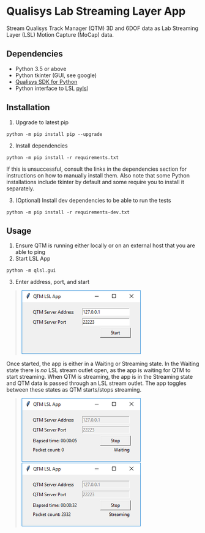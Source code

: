 # Qualisys Lab Streaming Layer App
Stream Qualisys Track Manager (QTM) 3D and 6DOF data as Lab Streaming Layer (LSL) Motion Capture (MoCap) data.

## Dependencies
- Python 3.5 or above
- Python tkinter (GUI, see google)
- [Qualisys SDK for Python](https://github.com/qualisys/qualisys_python_sdk)
- Python interface to LSL [pylsl](https://github.com/labstreaminglayer/liblsl-Python)

## Installation
1. Upgrade to latest pip
```
python -m pip install pip --upgrade
```
2. Install dependencies
```
python -m pip install -r requirements.txt
```

If this is unsuccessful, consult the links in the dependencies section for instructions on how to manually install them. Also note that some Python installations include tkinter by default and some require you to install it separately.

3. (Optional) Install dev dependencies to be able to run the tests
```
python -m pip install -r requirements-dev.txt
```

## Usage
1. Ensure QTM is running either locally or on an external host that you are able to ping
2. Start LSL App
```
python -m qlsl.gui
```
3. Enter address, port, and start
> ![qtm_lsl_init.PNG](images/qtm_lsl_init.PNG)

Once started, the app is either in a Waiting or Streaming state. In the Waiting state there is _no_ LSL stream outlet open, as the app is waiting for QTM to start streaming. When QTM is streaming, the app is in the Streaming state and QTM data is passed through an LSL stream outlet. The app toggles between these states as QTM starts/stops streaming.
> ![qtm_lsl_wait.PNG](images/qtm_lsl_wait.PNG)
![qtm_lsl_stream.PNG](images/qtm_lsl_stream.PNG)
